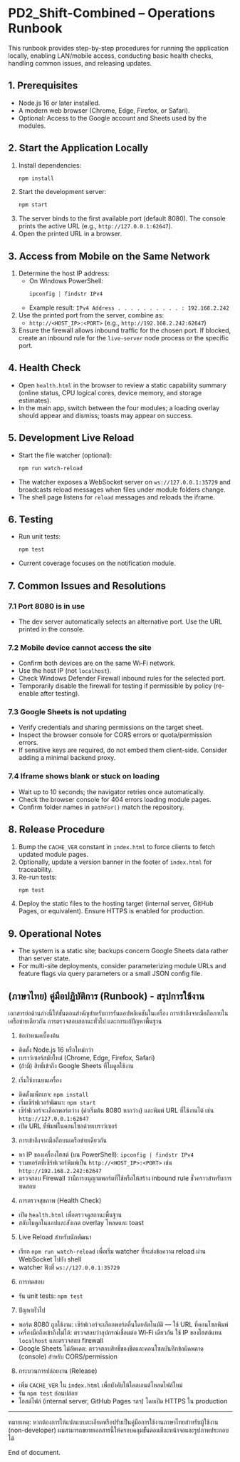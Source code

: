 # PD2_Shift-Combined – Operations Runbook

This runbook provides step-by-step procedures for running the application locally, enabling LAN/mobile access, conducting basic health checks, handling common issues, and releasing updates.

## 1. Prerequisites

- Node.js 16 or later installed.
- A modern web browser (Chrome, Edge, Firefox, or Safari).
- Optional: Access to the Google account and Sheets used by the modules.

## 2. Start the Application Locally

1. Install dependencies:
   ```bash
   npm install
   ```
2. Start the development server:
   ```bash
   npm start
   ```
3. The server binds to the first available port (default 8080). The console prints the active URL (e.g., `http://127.0.0.1:62647`).
4. Open the printed URL in a browser.

## 3. Access from Mobile on the Same Network

1. Determine the host IP address:
   - On Windows PowerShell:
     ```powershell
     ipconfig | findstr IPv4
     ```
   - Example result: `IPv4 Address . . . . . . . . . . : 192.168.2.242`
2. Use the printed port from the server, combine as:
   - `http://<HOST_IP>:<PORT>` (e.g., `http://192.168.2.242:62647`)
3. Ensure the firewall allows inbound traffic for the chosen port. If blocked, create an inbound rule for the `live-server` node process or the specific port.

## 4. Health Check

- Open `health.html` in the browser to review a static capability summary (online status, CPU logical cores, device memory, and storage estimates).
- In the main app, switch between the four modules; a loading overlay should appear and dismiss; toasts may appear on success.

## 5. Development Live Reload

- Start the file watcher (optional):
  ```bash
  npm run watch-reload
  ```
- The watcher exposes a WebSocket server on `ws://127.0.0.1:35729` and broadcasts reload messages when files under module folders change.
- The shell page listens for `reload` messages and reloads the iframe.

## 6. Testing

- Run unit tests:
  ```bash
  npm test
  ```
- Current coverage focuses on the notification module.

## 7. Common Issues and Resolutions

### 7.1 Port 8080 is in use
- The dev server automatically selects an alternative port. Use the URL printed in the console.

### 7.2 Mobile device cannot access the site
- Confirm both devices are on the same Wi‑Fi network.
- Use the host IP (not `localhost`).
- Check Windows Defender Firewall inbound rules for the selected port.
- Temporarily disable the firewall for testing if permissible by policy (re-enable after testing).

### 7.3 Google Sheets is not updating
- Verify credentials and sharing permissions on the target sheet.
- Inspect the browser console for CORS errors or quota/permission errors.
- If sensitive keys are required, do not embed them client-side. Consider adding a minimal backend proxy.

### 7.4 Iframe shows blank or stuck on loading
- Wait up to 10 seconds; the navigator retries once automatically.
- Check the browser console for 404 errors loading module pages.
- Confirm folder names in `pathFor()` match the repository.

## 8. Release Procedure

1. Bump the `CACHE_VER` constant in `index.html` to force clients to fetch updated module pages.
2. Optionally, update a version banner in the footer of `index.html` for traceability.
3. Re-run tests:
   ```bash
   npm test
   ```
4. Deploy the static files to the hosting target (internal server, GitHub Pages, or equivalent). Ensure HTTPS is enabled for production.

## 9. Operational Notes

- The system is a static site; backups concern Google Sheets data rather than server state.
- For multi-site deployments, consider parameterizing module URLs and feature flags via query parameters or a small JSON config file.

## (ภาษาไทย) คู่มือปฏิบัติการ (Runbook) - สรุปการใช้งาน

เอกสารย่อด้านล่างนี้ให้ขั้นตอนสำคัญสำหรับการรันแอปพลิเคชันในเครื่อง การเข้าถึงจากมือถือภายในเครือข่ายเดียวกัน การตรวจสอบสถานะทั่วไป และการแก้ปัญหาพื้นฐาน

1. ข้อกำหนดเบื้องต้น
- ติดตั้ง Node.js 16 หรือใหม่กว่า
- เบราว์เซอร์สมัยใหม่ (Chrome, Edge, Firefox, Safari)
- (ถ้ามี) สิทธิ์เข้าถึง Google Sheets ที่โมดูลใช้งาน

2. เริ่มใช้งานบนเครื่อง
- ติดตั้งแพ็กเกจ: `npm install`
- เริ่มเซิร์ฟเวอร์พัฒนา: `npm start`
- เซิร์ฟเวอร์จะเลือกพอร์ตว่าง (ค่าเริ่มต้น 8080 หากว่าง) และพิมพ์ URL ที่ใช้งานได้ เช่น `http://127.0.0.1:62647`
- เปิด URL ที่พิมพ์ในคอนโซลด้วยเบราว์เซอร์

3. การเข้าถึงจากมือถือบนเครือข่ายเดียวกัน
- หา IP ของเครื่องโฮสต์ (บน PowerShell): `ipconfig | findstr IPv4`
- รวมพอร์ตที่เซิร์ฟเวอร์พิมพ์เป็น `http://<HOST_IP>:<PORT>` เช่น `http://192.168.2.242:62647`
- ตรวจสอบ Firewall ว่ามีการอนุญาตพอร์ตที่ใช้หรือให้สร้าง inbound rule ชั่วคราวสำหรับการทดสอบ

4. การตรวจสุขภาพ (Health Check)
- เปิด `health.html` เพื่อตรวจดูสถานะพื้นฐาน
- สลับโมดูลในแอปและสังเกต overlay โหลดและ toast

5. Live Reload สำหรับนักพัฒนา
- เรียก `npm run watch-reload` เพื่อเริ่ม watcher ที่จะส่งข้อความ reload ผ่าน WebSocket ไปยัง shell
- watcher ฟังที่ `ws://127.0.0.1:35729`

6. การทดสอบ
- รัน unit tests: `npm test`

7. ปัญหาทั่วไป
- พอร์ต 8080 ถูกใช้งาน: เซิร์ฟเวอร์จะเลือกพอร์ตอื่นโดยอัตโนมัติ — ใช้ URL ที่คอนโซลพิมพ์
- เครื่องมือถือเข้าถึงไม่ได้: ตรวจสอบว่าอุปกรณ์เชื่อมต่อ Wi‑Fi เดียวกัน ใช้ IP ของโฮสต์แทน `localhost` และตรวจสอบ firewall
- Google Sheets ไม่อัพเดต: ตรวจสอบสิทธิ์ของชีตและคอนโซลบันทึกข้อผิดพลาด (console) สำหรับ CORS/permission

8. กระบวนการปล่อยงาน (Release)
- เพิ่ม `CACHE_VER` ใน `index.html` เพื่อบังคับให้ไคลเอนต์โหลดไฟล์ใหม่
- รัน `npm test` ก่อนปล่อย
- โฮสต์ไฟล์ (internal server, GitHub Pages ฯลฯ) โดยเปิด HTTPS ใน production

---

หมายเหตุ: หากต้องการให้แปลแบบละเอียดหรือปรับเป็นคู่มือการใช้งานภาษาไทยสำหรับผู้ใช้งาน (non-developer) ผมสามารถขยายเอกสารนี้ให้ครอบคลุมขั้นตอนทีละหน้าจอและรูปภาพประกอบได้

End of document.
